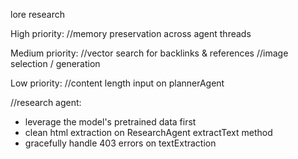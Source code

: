 lore research

High priority:
//memory preservation across agent threads

Medium priority:
//vector search for backlinks & references
//image selection / generation

Low priority:
//content length input on plannerAgent

//research agent:

- leverage the model's pretrained data first
- clean html extraction on ResearchAgent extractText method
- gracefully handle 403 errors on textExtraction
